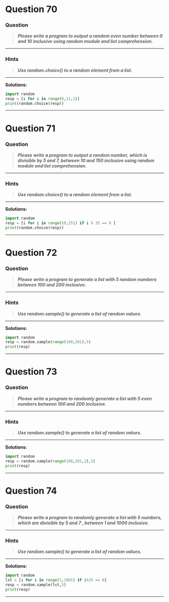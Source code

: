 # Question 70

### **Question**

> **_Please write a program to output a random even number between 0 and 10 inclusive using random module and list comprehension._**

---

### Hints

> **_Use random.choice() to a random element from a list._**

---



**Solutions:**

```python
import random
resp = [i for i in range(0,11,2)]
print(random.choice(resp))
```

---

# Question 71

### **Question**

> **_Please write a program to output a random number, which is divisible by 5 and 7, between 10 and 150 inclusive using random module and list comprehension._**

---

### Hints

> **_Use random.choice() to a random element from a list._**

---



**Solutions:**

```python
import random
resp = [i for i in range(10,151) if i % 35 == 0 ]
print(random.choice(resp))
```

---

# Question 72

### **Question**

> **_Please write a program to generate a list with 5 random numbers between 100 and 200 inclusive._**

---

### Hints

> **_Use random.sample() to generate a list of random values._**

---



**Solutions:**

```python
import random
resp = random.sample(range(100,201),5)
print(resp)
```

---

# Question 73

### **Question**

> **_Please write a program to randomly generate a list with 5 even numbers between 100 and 200 inclusive._**

---

### Hints

> **_Use random.sample() to generate a list of random values._**

---



**Solutions:**

```python
import random
resp = random.sample(range(100,201,2),5)
print(resp)
```

---

# Question 74

### **Question**

> **_Please write a program to randomly generate a list with 5 numbers, which are divisible by 5 and 7 , between 1 and 1000 inclusive._**

---

### Hints

> **_Use random.sample() to generate a list of random values._**

---



**Solutions:**

```python
import random
lst = [i for i in range(1,1001) if i%35 == 0]
resp = random.sample(lst,5)
print(resp)
```

---
